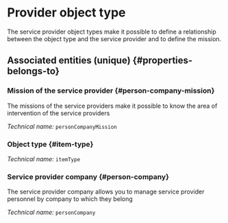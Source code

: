 # Provider object type
<!--- THIS FILE IS GENERATED PLEASE DO NOT EDIT IT DIRECTLY --->

The service provider object types make it possible to define a relationship between the object type and the service provider and to define the mission.

<OH code="personCompanyToItemType"/>







## Associated entities (unique) {#properties-belongs-to}

### Mission of the service provider {#person-company-mission}

The missions of the service providers make it possible to know the area of ​​intervention of the service providers

*Technical name:* ```personCompanyMission```
<PH code="personCompanyToItemType:personCompanyMission"/>

### Object type {#item-type}



*Technical name:* ```itemType```
<PH code="personCompanyToItemType:itemType"/>

### Service provider company {#person-company}

The service provider company allows you to manage service provider personnel by company to which they belong

*Technical name:* ```personCompany```
<PH code="personCompanyToItemType:personCompany"/>





